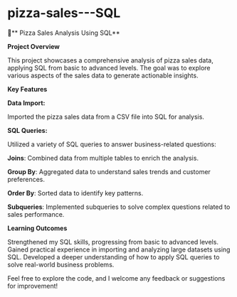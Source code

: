 # pizza-sales---SQL

🍕** Pizza Sales Analysis Using SQL**

**Project Overview**

This project showcases a comprehensive analysis of pizza sales data, applying SQL from basic to advanced levels. 
The goal was to explore various aspects of the sales data to generate actionable insights.

**Key Features**

**Data Import:** 

Imported the pizza sales data from a CSV file into SQL for analysis.

**SQL Queries:** 

Utilized a variety of SQL queries to answer business-related questions:

**Joins**: Combined data from multiple tables to enrich the analysis.

**Group By**: Aggregated data to understand sales trends and customer preferences.

**Order By**: Sorted data to identify key patterns.

**Subqueries**: Implemented subqueries to solve complex questions related to sales performance.

**Learning Outcomes**

Strengthened my SQL skills, progressing from basic to advanced levels.
Gained practical experience in importing and analyzing large datasets using SQL.
Developed a deeper understanding of how to apply SQL queries to solve real-world business problems.

Feel free to explore the code, and I welcome any feedback or suggestions for improvement!
